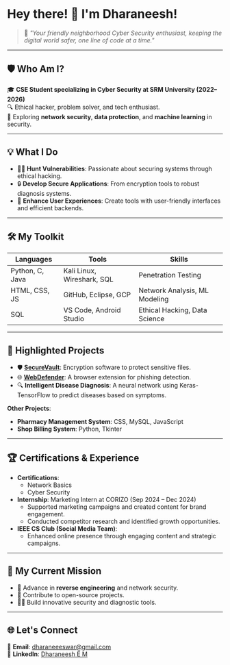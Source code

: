 # Hey there! 👾 I'm Dharaneesh!  

> 🚀 *"Your friendly neighborhood Cyber Security enthusiast, keeping the digital world safer, one line of code at a time."*

---

## 🛡️ Who Am I?  
🎓 **CSE Student specializing in Cyber Security at SRM University (2022–2026)**  
🔍 Ethical hacker, problem solver, and tech enthusiast.  
🌱 Exploring **network security**, **data protection**, and **machine learning** in security.  

---

## 💡 What I Do  
- 🕵️‍♂️ **Hunt Vulnerabilities**: Passionate about securing systems through ethical hacking.  
- 🔒 **Develop Secure Applications**: From encryption tools to robust diagnosis systems.  
- 🎯 **Enhance User Experiences**: Create tools with user-friendly interfaces and efficient backends.  

---

## 🛠️ My Toolkit  
| Languages      | Tools                       | Skills                        |
|----------------|-----------------------------|-------------------------------|
| Python, C, Java| Kali Linux, Wireshark, SQL  | Penetration Testing           |
| HTML, CSS, JS  | GitHub, Eclipse, GCP        | Network Analysis, ML Modeling |
| SQL            | VS Code, Android Studio     | Ethical Hacking, Data Science |

---

## 📂 Highlighted Projects  
- 🛡️ **[SecureVault](https://github.com/Dharaneesh-EM/securevault)**: Encryption software to protect sensitive files.  
- 🌐 **[WebDefender](https://github.com/Dharaneesh-EM/webdefender)**: A browser extension for phishing detection.  
- 🔍 **Intelligent Disease Diagnosis**: A neural network using Keras-TensorFlow to predict diseases based on symptoms.  

**Other Projects**:
- **Pharmacy Management System**: CSS, MySQL, JavaScript  
- **Shop Billing System**: Python, Tkinter  

---

## 🏆 Certifications & Experience  
- **Certifications**:
  - Network Basics  
  - Cyber Security  
- **Internship**: Marketing Intern at CORIZO (Sep 2024 – Dec 2024)  
  - Supported marketing campaigns and created content for brand engagement.  
  - Conducted competitor research and identified growth opportunities.  
- **IEEE CS Club (Social Media Team)**:
  - Enhanced online presence through engaging content and strategic campaigns.  

---

## 🎯 My Current Mission  
- 🌟 Advance in **reverse engineering** and network security.  
- 🚀 Contribute to open-source projects.  
- 🧑‍💻 Build innovative security and diagnostic tools.  

---

## 🌐 Let's Connect  
📧 **Email**: dharaneeeswar@gmail.com  
💼 **LinkedIn**: [Dharaneesh E M](https://www.linkedin.com/in/dharaneesh-em)  

